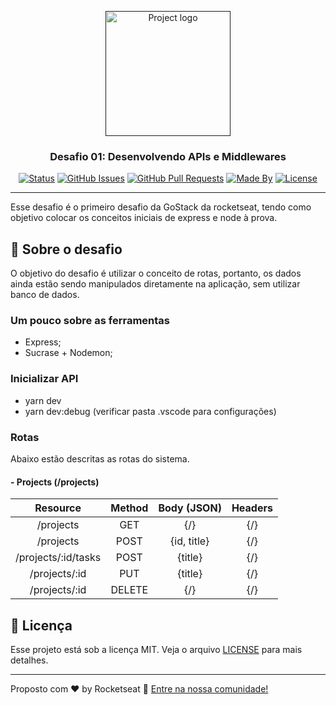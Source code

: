 <p align="center">
  <a href="" rel="noopener">
 <img width=200px src="https://rocketseat-cdn.s3-sa-east-1.amazonaws.com/bootcamp-header.png" alt="Project logo"></a>
</p>

<h3 align="center">Desafio 01: Desenvolvendo APIs e Middlewares</h3>

<div align="center">

[![Status](https://img.shields.io/badge/status-active-success.svg)]()
[![GitHub Issues](https://img.shields.io/github/languages/count/fcsouza/challenges-and-modules-rocketseat)]()
[![GitHub Pull Requests](https://img.shields.io/github/last-commit/fcsouza/challenges-and-modules-rocketseat)]()
[![Made By](https://img.shields.io/badge/Made%20By-Fabricio%20Cavalcante-brightgreen)]()
[![License](https://img.shields.io/badge/license-MIT-blue.svg)](/LICENSE)

</div>

---

<p>Esse desafio é o primeiro desafio da GoStack da rocketseat, tendo como objetivo colocar os conceitos iniciais de express e node à prova.</p>

## :rocket: Sobre o desafio

O objetivo do desafio é utilizar o conceito de rotas, portanto, os dados ainda estão sendo manipulados diretamente na aplicação, sem utilizar banco de dados.


### **Um pouco sobre as ferramentas**

- Express;
- Sucrase + Nodemon;


### **Inicializar API**

- yarn dev
- yarn dev:debug (verificar pasta .vscode para configurações)


### **Rotas**

Abaixo estão descritas as rotas do sistema.

  #### - Projects (/projects)
  
  | Resource | Method | Body (JSON) | Headers |
| :---:      | :---:  |    :---:      |    :---: |
| /projects    | GET   | {/} | {/} |
| /projects    | POST    | {id, title} | {/} |
| /projects/:id/tasks    | POST    | {title} | {/} |
| /projects/:id    | PUT    | {title} | {/} |
| /projects/:id    | DELETE    | {/} | {/} |

## :memo: Licença

Esse projeto está sob a licença MIT. Veja o arquivo [LICENSE](LICENSE.md) para mais detalhes.

---

Proposto com ♥ by Rocketseat :wave: [Entre na nossa comunidade!](https://discordapp.com/invite/gCRAFhc)
